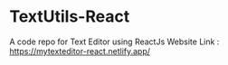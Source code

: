 # TextUtils-React
A code repo for Text Editor using ReactJs
Website Link : https://mytexteditor-react.netlify.app/
